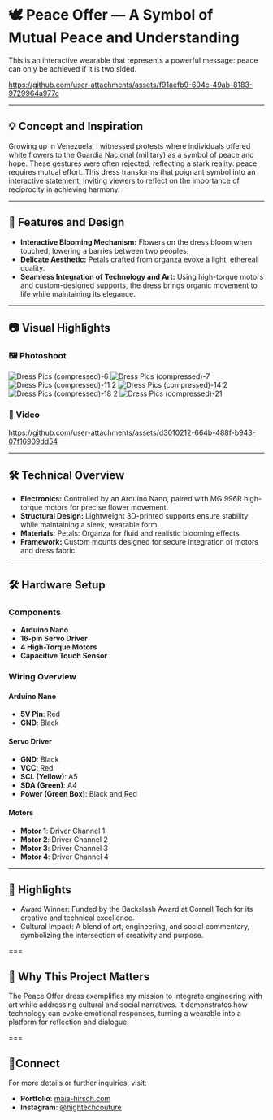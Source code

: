 
# 🕊️ Peace Offer — A Symbol of Mutual Peace and Understanding
This is an interactive wearable that represents a powerful message: peace can only be achieved if it is two sided.



https://github.com/user-attachments/assets/f91aefb9-604c-49ab-8183-9729964a977c


---

## 💡 Concept and Inspiration
Growing up in Venezuela, I witnessed protests where individuals offered white flowers to the Guardia Nacional (military) as a symbol of peace and hope. These gestures were often rejected, reflecting a stark reality: peace requires mutual effort. This dress transforms that poignant symbol into an interactive statement, inviting viewers to reflect on the importance of reciprocity in achieving harmony.

---

## 🎨 Features and Design
- **Interactive Blooming Mechanism:** Flowers on the dress bloom when touched, lowering a barries between two peoples.
- **Delicate Aesthetic:** Petals crafted from organza evoke a light, ethereal quality.
- **Seamless Integration of Technology and Art:** Using high-torque motors and custom-designed supports, the dress brings organic movement to life while maintaining its elegance.
  
---

## 📷 Visual Highlights
### 🖼️ Photoshoot

![Dress Pics (compressed)-6](https://github.com/user-attachments/assets/94fa9cc6-01bd-46bf-b1e3-521daab5b9fb)
![Dress Pics (compressed)-7](https://github.com/user-attachments/assets/6c2a7d00-b82e-4076-8919-bd784ef403b0)
![Dress Pics (compressed)-11 2](https://github.com/user-attachments/assets/49063c3f-33d7-4f07-8d98-5e7ced63651f)
![Dress Pics (compressed)-14 2](https://github.com/user-attachments/assets/441d5452-c6e0-4ab4-bc1f-76e1416aeaf4)
![Dress Pics (compressed)-18 2](https://github.com/user-attachments/assets/2eeb04ea-4ae8-4d3d-a0dd-0819573f9cd7)
![Dress Pics (compressed)-21](https://github.com/user-attachments/assets/80b4e5b0-1597-4b06-866b-f7699912f66b)

### 🎥 Video 
https://github.com/user-attachments/assets/d3010212-664b-488f-b943-07f16909dd54

---

## 🛠️ Technical Overview
- **Electronics:**
Controlled by an Arduino Nano, paired with MG 996R high-torque motors for precise flower movement.
- **Structural Design:**
Lightweight 3D-printed supports ensure stability while maintaining a sleek, wearable form.
- **Materials:**
Petals: Organza for fluid and realistic blooming effects.
- **Framework:** Custom mounts designed for secure integration of motors and dress fabric.

---

## 🛠️ Hardware Setup  

### Components  
- **Arduino Nano**  
- **16-pin Servo Driver**  
- **4 High-Torque Motors**  
- **Capacitive Touch Sensor**

### Wiring Overview  

#### Arduino Nano  
- **5V Pin**: Red  
- **GND**: Black  

#### Servo Driver  
- **GND**: Black  
- **VCC**: Red  
- **SCL (Yellow)**: A5  
- **SDA (Green)**: A4  
- **Power (Green Box)**: Black and Red  

#### Motors  
- **Motor 1**: Driver Channel 1  
- **Motor 2**: Driver Channel 2  
- **Motor 3**: Driver Channel 3  
- **Motor 4**: Driver Channel 4  

---


## 🌟 Highlights
- Award Winner:
Funded by the Backslash Award at Cornell Tech for its creative and technical excellence.
- Cultural Impact:
A blend of art, engineering, and social commentary, symbolizing the intersection of creativity and purpose.

===


## 🎯 Why This Project Matters
The Peace Offer dress exemplifies my mission to integrate engineering with art while addressing cultural and social narratives. It demonstrates how technology can evoke emotional responses, turning a wearable into a platform for reflection and dialogue.

===


## 🤝Connect
For more details or further inquiries, visit:
- **Portfolio**: [maia-hirsch.com](https://www.maia-hirsch.com)  
- **Instagram**: [@hightechcouture](https://instagram.com/hightechcouture) 
